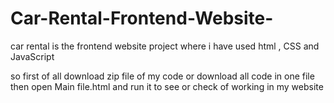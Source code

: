 # Car-Rental-Frontend-Website-
car rental is the frontend website project where i have used html , CSS and JavaScript

so first of all download zip file of my code or download all code in one file
then open Main file.html and run it to see or check of working in my website
